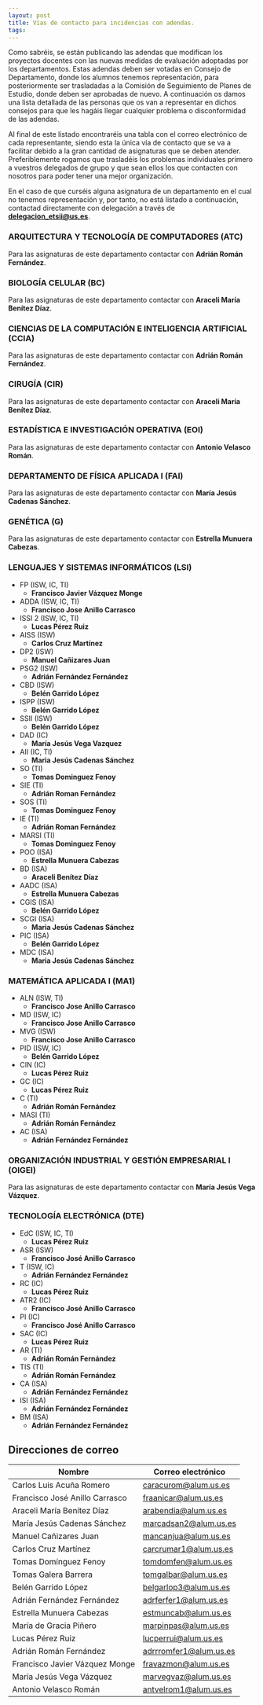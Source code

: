 ```yaml
---
layout: post
title: Vías de contacto para incidencias con adendas.
tags: 
---
```

Como sabréis, se están publicando las adendas que modifican los proyectos docentes con las nuevas medidas de evaluación adoptadas por los departamentos. Estas adendas deben ser votadas en Consejo de Departamento, donde los alumnos tenemos representación, para posteriormente ser trasladadas a la Comisión de Seguimiento de Planes de Estudio, donde deben ser aprobadas de nuevo. A continuación os damos una lista detallada de las personas que os van a representar en dichos consejos para que les hagáis llegar cualquier problema o disconformidad de las adendas. 

Al final de este listado encontraréis una tabla con el correo electrónico de cada representante, siendo esta la única vía de contacto que se va a facilitar debido a la gran cantidad de asignaturas que se deben atender. Preferiblemente rogamos que trasladéis los problemas individuales primero a vuestros delegados de grupo y que sean ellos los que contacten con nosotros para poder tener una mejor organización.

En el caso de que curséis alguna asignatura de un departamento en el cual no tenemos representación y, por tanto, no está listado a continuación, contactad directamente con delegación a través de **delegacion_etsii@us.es**.


### ARQUITECTURA Y TECNOLOGÍA DE COMPUTADORES (ATC)

Para las asignaturas de este departamento contactar con **Adrián Román Fernández**.

### BIOLOGÍA CELULAR (BC)

Para las asignaturas de este departamento contactar con **Araceli María Benítez Díaz**.

### CIENCIAS DE LA COMPUTACIÓN E INTELIGENCIA ARTIFICIAL (CCIA)

Para las asignaturas de este departamento contactar con **Adrián Román Fernández**.

### CIRUGÍA (CIR)

Para las asignaturas de este departamento contactar con **Araceli María Benítez Díaz**.

### ESTADÍSTICA E INVESTIGACIÓN OPERATIVA (EOI)

Para las asignaturas de este departamento contactar con **Antonio Velasco Román**.

### DEPARTAMENTO DE FÍSICA APLICADA I (FAI)

Para las asignaturas de este departamento contactar con **María Jesús Cadenas Sánchez**.

### GENÉTICA (G)

Para las asignaturas de este departamento contactar con **Estrella Munuera Cabezas**.

### LENGUAJES Y SISTEMAS INFORMÁTICOS (LSI)

- FP (ISW, IC, TI)
  - **Francisco Javier Vázquez Monge**
- ADDA (ISW, IC, TI)
  - **Francisco Jose Anillo Carrasco**
- ISSI 2 (ISW, IC, TI)
  - **Lucas Pérez Ruiz**
- AISS (ISW)
  - **Carlos Cruz Martínez**
- DP2 (ISW)
  - **Manuel Cañizares Juan**
- PSG2 (ISW)
  - **Adrián Fernández Fernández**
- CBD (ISW)
  - **Belén Garrido López**
- ISPP (ISW)
  - **Belén Garrido López**
- SSII (ISW)
  - **Belén Garrido López**
- DAD (IC)
  - **María Jesús Vega Vazquez**
- AII (IC, TI)
  - **Maria Jesús Cadenas Sánchez**
- SO (TI)
  - **Tomas Dominguez Fenoy**
- SIE (TI)
  - **Adrián Roman Fernández**
- SOS (TI)
  - **Tomas Dominguez Fenoy**
- IE (TI)
  - **Adrián Roman Fernández**
- MARSI (TI)
  - **Tomas Dominguez Fenoy**
- POO (ISA)
  - **Estrella Munuera Cabezas**
- BD (ISA)
  - **Araceli Benítez Díaz**
- AADC (ISA)
  - **Estrella Munuera Cabezas**
- CGIS (ISA)
  - **Belén Garrido López**
- SCGI (ISA)
  - **Maria Jesús Cadenas Sánchez**
- PIC (ISA)
  - **Belén Garrido López**
- MDC (ISA)
  - **Maria Jesús Cadenas Sánchez**

### MATEMÁTICA APLICADA I (MA1)

- ALN (ISW, TI)
  - **Francisco Jose Anillo Carrasco**
- MD (ISW, IC)
  - **Francisco Jose Anillo Carrasco**
- MVG (ISW)
  - **Francisco Jose Anillo Carrasco**
- PID (ISW, IC)
  - **Belén Garrido López**
- CIN (IC)
  - **Lucas Pérez Ruiz**
- GC (IC)
  - **Lucas Pérez Ruiz**
- C (TI)
  - **Adrián Román Fernández**
- MASI (TI)
  - **Adrián Román Fernández**
- AC (ISA)
  - **Adrián Fernández Fernández**

### ORGANIZACIÓN INDUSTRIAL Y GESTIÓN EMPRESARIAL I (OIGEI)

Para las asignaturas de este departamento contactar con **María Jesús Vega Vázquez**.

### TECNOLOGÍA ELECTRÓNICA (DTE)

- EdC (ISW, IC, TI)
  - **Lucas Pérez Ruiz**
- ASR (ISW)
  - **Francisco José Anillo Carrasco**
- T (ISW, IC)
  - **Adrián Fernández Fernández**
- RC (IC)
  - **Lucas Pérez Ruiz**
- ATR2 (IC)
  - **Francisco José Anillo Carrasco**
- PI (IC)
  - **Francisco José Anillo Carrasco**
- SAC (IC)
  - **Lucas Pérez Ruiz**
- AR (TI)
  - **Adrián Román Fernández**
- TIS (TI)
  - **Adrián Román Fernández**
- CA (ISA)
  - **Adrián Fernández Fernández**
- ISI (ISA)
  - **Adrián Fernández Fernández**
- BM (ISA)
  - **Adrián Fernández Fernández**



## Direcciones de correo

| Nombre                         | Correo electrónico     |
| ------------------------------ | ---------------------- |
| Carlos Luis Acuña Romero       | caracurom@alum.us.es   |
| Francisco José Anillo Carrasco | fraanicar@alum.us.es   |
| Araceli María Benítez Díaz     | arabendia@alum.us.es   |
| María Jesús Cadenas Sánchez    | marcadsan2@alum.us.es  |
| Manuel Cañizares Juan          | mancanjua@alum.us.es   |
| Carlos Cruz Martínez           | carcrumar1@alum.us.es  |
| Tomas Domínguez Fenoy          | tomdomfen@alum.us.es   |
| Tomas Galera Barrera           | tomgalbar@alum.us.es   |
| Belén Garrido López            | belgarlop3@alum.us.es  |
| Adrián Fernández Fernández     | adrferfer1@alum.us.es  |
| Estrella Munuera Cabezas       | estmuncab@alum.us.es   |
| María de Gracia Piñero         | marpinpas@alum.us.es   |
| Lucas Pérez Ruiz               | lucperrui@alum.us.es   |
| Adrián Román Fernández         | adrrromfer1@alum.us.es |
| Francisco Javier Vázquez Monge | fravazmon@alum.us.es   |
| María Jesús Vega Vázquez       | marvegvaz@alum.us.es   |
| Antonio Velasco Román          | antvelrom1@alum.us.es  |
